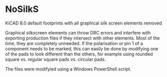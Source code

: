 # NoSilkS
 KiCAD 8.0 default footprints with all graphical silk screen elements removed

Graphical silkscreen elements can throw DRC errors and interfere with exporting production files if they intersect with other elements. Most of the time, they are completely unneeded. If the polarisation or pin 1 of a component needs to be marked, this can easily be done by modifying one of the pads to look different than the others, for example using rounded square vs. regular square pads vs. circular pads.

The files were modifyied using a Windows PowerShell script.

